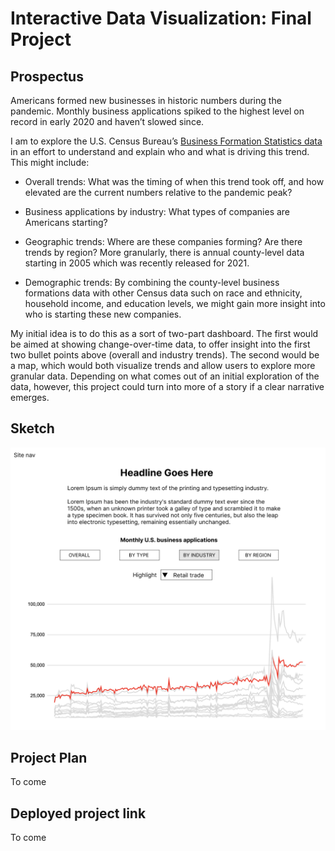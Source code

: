 # Interactive Data Visualization: Final Project

## Prospectus

Americans formed new businesses in historic numbers during the pandemic. Monthly business applications spiked to the highest level on record in early 2020 and haven’t slowed since. 

I am to explore the U.S. Census Bureau’s [Business Formation Statistics data](https://www.census.gov/econ/bfs/index.html) in an effort to understand and explain who and what is driving this trend. This might include:

- Overall trends: What was the timing of when this trend took off, and how elevated are the current numbers relative to the pandemic peak?

- Business applications by industry: What types of companies are Americans starting? 

- Geographic trends: Where are these companies forming? Are there trends by region? More granularly, there is annual county-level data starting in 2005 which was recently released for 2021.

- Demographic trends: By combining the county-level business formations data with other Census data such on race and ethnicity, household income, and education levels, we might gain more insight into who is starting these new companies.

My initial idea is to do this as a sort of two-part dashboard. The first would be aimed at showing change-over-time data, to offer insight into the first two bullet points above (overall and industry trends). The second would be a map, which would both visualize trends and allow users to explore more granular data. Depending on what comes out of an initial exploration of the data, however, this project could turn into more of a story if a clear narrative emerges.


## Sketch
![Final project wireframe](https://github.com/naterattner/Interactive-Data-Vis-Fall2022/blob/main/final_project/imgs/final_project_wireframe.png)


## Project Plan
To come

## Deployed project link
To come


